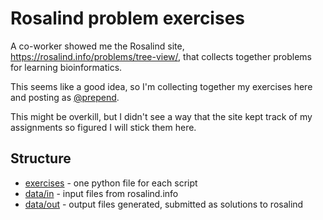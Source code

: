 # Rosalind problem exercises

A co-worker showed me the Rosalind site, https://rosalind.info/problems/tree-view/, that collects together problems for learning bioinformatics.

This seems like a good idea, so I'm collecting together my exercises here and posting as [@prepend](https://rosalind.info/users/prepend/).

This might be overkill, but I didn't see a way that the site kept track of my assignments so figured I will stick them here.

## Structure

- [exercises](./exercises/) - one python file for each script
- [data/in](./data/in/) - input files from rosalind.info
- [data/out](./data/out/) - output files generated, submitted as solutions to rosalind
